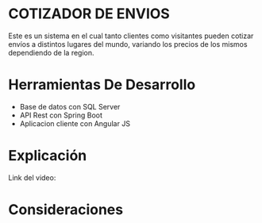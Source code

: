 # COTIZADOR DE ENVIOS
Este es un sistema en el cual tanto clientes como visitantes pueden cotizar envíos a distintos lugares del mundo, variando los precios de los mismos dependiendo de la region.

# Herramientas De Desarrollo

* Base de datos con SQL Server
* API Rest con Spring Boot
* Aplicacion cliente con Angular JS  

# Explicación

Link del video: 

# Consideraciones

